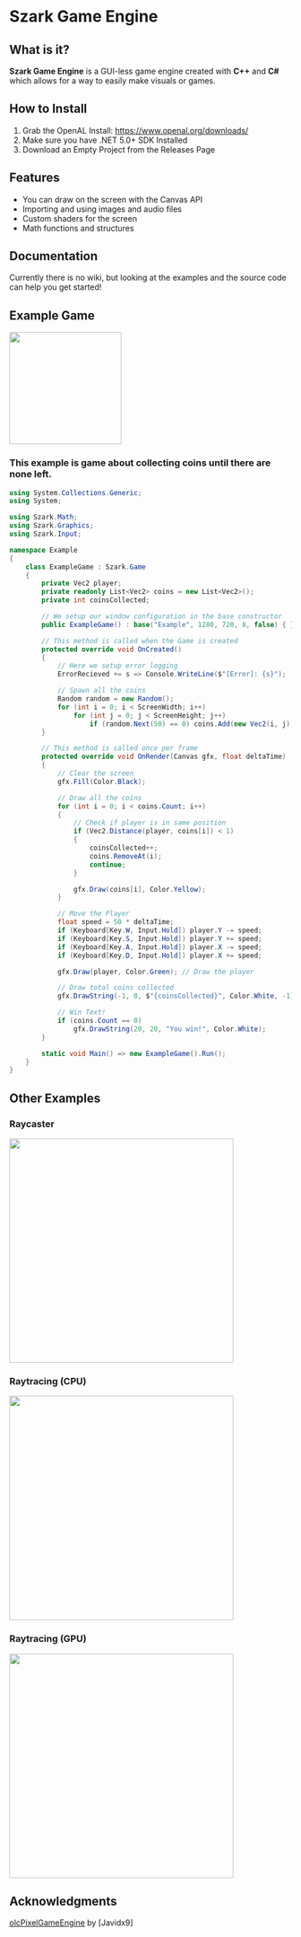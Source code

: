 # Szark Game Engine
## What is it?
**Szark Game Engine** is a GUI-less game engine created with **C++** and **C#** which allows for a way to easily make visuals or games.

## How to Install
1. Grab the OpenAL Install: https://www.openal.org/downloads/
2. Make sure you have .NET 5.0+ SDK Installed
3. Download an Empty Project from the Releases Page

## Features
- You can draw on the screen with the Canvas API
- Importing and using images and audio files
- Custom shaders for the screen
- Math functions and structures

## Documentation
Currently there is no wiki, but looking at the examples and the source code can help you get started!

## Example Game
<img src="https://i.imgur.com/v06ZBLK.png" width="200"></img>
### This example is game about collecting coins until there are none left.
```c#
using System.Collections.Generic;
using System;

using Szark.Math;
using Szark.Graphics;
using Szark.Input;

namespace Example
{
    class ExampleGame : Szark.Game
    {
        private Vec2 player;
        private readonly List<Vec2> coins = new List<Vec2>();
        private int coinsCollected;

        // We setup our window configuration in the base constructor
        public ExampleGame() : base("Example", 1280, 720, 8, false) { }

        // This method is called when the Game is created
        protected override void OnCreated()
        {
            // Here we setup error logging
            ErrorRecieved += s => Console.WriteLine($"[Error]: {s}");

            // Spawn all the coins
            Random random = new Random();
            for (int i = 0; i < ScreenWidth; i++)
                for (int j = 0; j < ScreenHeight; j++)
                    if (random.Next(50) == 0) coins.Add(new Vec2(i, j));
        }

        // This method is called once per frame
        protected override void OnRender(Canvas gfx, float deltaTime)
        {
            // Clear the screen
            gfx.Fill(Color.Black);

            // Draw all the coins
            for (int i = 0; i < coins.Count; i++)
            {
                // Check if player is in same position
                if (Vec2.Distance(player, coins[i]) < 1)
                {
                    coinsCollected++;
                    coins.RemoveAt(i);
                    continue;
                }

                gfx.Draw(coins[i], Color.Yellow);
            }

            // Move the Player
            float speed = 50 * deltaTime;
            if (Keyboard[Key.W, Input.Hold]) player.Y -= speed;
            if (Keyboard[Key.S, Input.Hold]) player.Y += speed;
            if (Keyboard[Key.A, Input.Hold]) player.X -= speed;
            if (Keyboard[Key.D, Input.Hold]) player.X += speed;

            gfx.Draw(player, Color.Green); // Draw the player

            // Draw total coins collected
            gfx.DrawString(-1, 0, $"{coinsCollected}", Color.White, -1);

            // Win Text!
            if (coins.Count == 0)
                gfx.DrawString(20, 20, "You win!", Color.White);
        }

        static void Main() => new ExampleGame().Run();
    }
}
```

## Other Examples
### Raycaster
<img src="https://i.imgur.com/SPTGHfe.gif" width="400"></img>
### Raytracing (CPU)
<img src="https://i.imgur.com/g03ZFz5.png" width="400"></img>
### Raytracing (GPU)
<img src="https://i.imgur.com/8JcMVde.png" width="400"></img>

## Acknowledgments
[olcPixelGameEngine](https://github.com/OneLoneCoder/olcPixelGameEngine) by [Javidx9]
